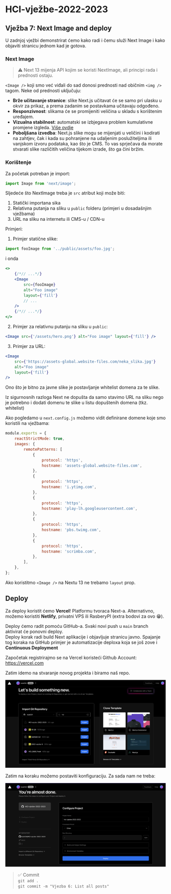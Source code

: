 # HCI-vježbe-2022-2023

## Vježba 7: Next Image and deploy

U zadnjoj vježbi demonstrirat ćemo kako radi i čemu služi Next Image i kako objaviti stranicu jednom kad je gotova.

### Next Image

> ⚠️ Next 13 mijenja API kojim se koristi NextImage, ali principi rada i prednosti ostaju.

`<Image />` koji smo već viđali do sad donosi prednosti nad običnim `<img />` tagom.
Neke od prednosti uključuju:

-   **Brže učitavanje stranice**: slike Next.js učitavat će se samo pri ulasku u okvir za prikaz, a prema zadanim se postavkama učitavaju odgođeno.
-   **Responzivnost**: slikama će se promijeniti veličina u skladu s korištenim uređajem.
-   **Vizualna stabilnost**: automatski se izbjegava problem kumulativne promjene izgleda. [Više ovdje](https://web.dev/cls/)
-   **Poboljšana izvedba**: Next.js slike mogu se mijenjati u veličini i kodirati na zahtjev, čak i kada su pohranjene na udaljenim poslužiteljima ili vanjskom izvoru podataka, kao što je CMS. To vas sprječava da morate stvarati slike različitih veličina tijekom izrade, što ga čini bržim.

### Korištenje

Za početak potreban je import:

```jsx
import Image from 'next/image';
```

Sljedeće što NextImage treba je `src` atribut koji može biti:

1. Statički importana sika
2. Relativna putanja na sliku u `public` folderu (primjeri u dosadašnjim vježbama)
3. URL na sliku na internetu ili CMS-u / CDN-u

Primjeri:

1. Primjer statične slike:

```jsx
import fooImage from '../public/assets/foo.jpg';
```

i onda

```jsx
<>
    {/*// ...*/}
    <Image
        src={fooImage}
        alt="Foo image"
        layout={'fill'}
        // ...
    />
    {/*// ...*/}
</>
```

2. Primjer za relativnu putanju na sliku u `public`:

```jsx
<Image src={'/assets/hero.png'} alt="Foo image" layout={'fill'} />
```

3. Primjer za URL:

```jsx
<Image
    src={'https://assets-global.website-files.com/neka_slika.jpg'}
    alt="Foo image"
    layout={'fill'}
/>
```

Ono što je bitno za javne slike je postavljanje whitelist domena za te slike.

Iz sigurnosnih razloga Next ne dopušta da samo stavimo URL na sliku nego je potrebno i dodati domenu te slike u listu dopuštenih domena (tkz. whitelist)

Ako pogledamo u `next.config.js` možemo vidit definirane domene koje smo koristili na vježbama:

```js
module.exports = {
    reactStrictMode: true,
    images: {
        remotePatterns: [
            {
                protocol: 'https',
                hostname: 'assets-global.website-files.com',
            },
            {
                protocol: 'https',
                hostname: 'i.ytimg.com',
            },
            {
                protocol: 'https',
                hostname: 'play-lh.googleusercontent.com',
            },
            {
                protocol: 'https',
                hostname: 'pbs.twimg.com',
            },
            {
                protocol: 'https',
                hostname: 'scrimba.com',
            },
        ],
    },
};
```

Ako koristitmo `<Image />` na Nextu 13 ne trebamo `layout` prop.

## Deploy

Za deploy koristit ćemo **Vercel**! Platformu tvoraca Next-a. Alternativno, možemo koristiti **Netlify**, privatni VPS ili RasberyPI (extra bodovi za ovo 😁).

Deploy ćemo radit pomoću GitHub-a. Svaki novi push u `main` branch aktivirat će ponovni deploy.  
Deploy korak radi build Next aplikacije i objavljuje stranicu javno. Spajanje tog koraka na GitHub primjer je automatizacije deploxa koja se još zove i **Continuous Deployment**

Započetak registrirajmo se na Vercel koristeći Github Account:
https://vercel.com

Zatim idemo na stvaranje novog projekta i biramo naš repo.

<p align='center'>
  <img src='public/Deploy/pick_a_repo.png'>
</p>

Zatim na koraku možemo postaviti konfiguraciju. Za sada nam ne treba:

<p align='center'>
  <img src='public/Deploy/finish.png'>
</p>

> ✅ Commit  
> `git add .`  
> `git commit -m "Vjezba 6: List all posts"`
